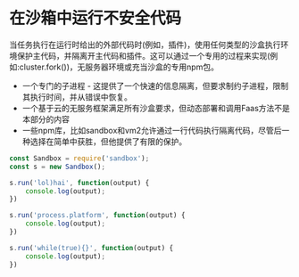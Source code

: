 # 在沙箱中运行不安全代码
当任务执行在运行时给出的外部代码时(例如，插件)，使用任何类型的沙盒执行环境保护主代码，并隔离开主代码和插件。这可以通过一个专用的过程来实现(例如:cluster.fork())，无服务器环境或充当沙盒的专用npm包。

* 一个专门的子进程 - 这提供了一个快速的信息隔离，但要求制约子进程，限制其执行时间，并从错误中恢复。
* 一个基于云的无服务框架满足所有沙盒要求，但动态部署和调用Faas方法不是本部分的内容
* 一些npm库，比如sandbox和vm2允许通过一行代码执行隔离代码，尽管后一种选择在简单中获胜，但他提供了有限的保护。

```js
const Sandbox = require('sandbox');
const s = new Sandbox();

s.run('lol)hai', function(output) {
	console.log(output);
})

s.run('process.platform', function(output) {
	console.log(output);
})

s.run('while(true){}', function(output) {
	console.log(output);
})
```